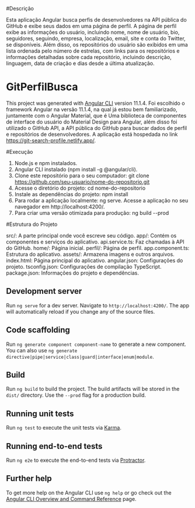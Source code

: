 
#Descrição

Esta aplicação Angular busca perfis de desenvolvedores na API pública do GitHub e exibe seus dados em uma página de perfil. 
A página de perfil exibe as informações do usuário, incluindo nome, nome de usuário, bio, seguidores, seguindo, empresa, localização, email, site e conta do Twitter, se disponíveis. 
Além disso, os repositórios do usuário são exibidos em uma lista ordenada pelo número de estrelas, com links para os repositórios e informações detalhadas sobre cada repositório, 
incluindo descrição, linguagem, data de criação e dias desde a última atualização.

# GitPerfilBusca

This project was generated with [Angular CLI](https://github.com/angular/angular-cli) version 11.1.4.
Foi escolhido o framework Angular na versão 11.1.4, na qual já estou bem familiarizado, juntamente com o Angular Material, que é Uma biblioteca de componentes de 
interface do usuário do Material Design para Angular, além disso foi utilizado o GitHub API, a API pública do GitHub para buscar dados de perfil e repositórios de desenvolvedores.
A aplicação está hospedada no link https://git-search-profile.netlify.app/.

#Execução

1. Node.js e npm instalados.
2. Angular CLI instalado (npm install -g @angular/cli).
3. Clone este repositório para o seu computador: git clone https://github.com/seu-usuario/nome-do-repositorio.git
4. Acesse o diretório do projeto: cd nome-do-repositorio
5. Instale as dependências do projeto: npm install
6. Para rodar a aplicação localmente: ng serve. Acesse a aplicação no seu navegador em http://localhost:4200/.
7. Para criar uma versão otimizada para produção: ng build --prod

#Estrutura do Projeto

src/: A parte principal onde você escreve seu código.
app/: Contém os componentes e serviços do aplicativo.
api.service.ts: Faz chamadas à API do GitHub.
home/: Página inicial.
perfil/: Página de perfil.
app.component.ts: Estrutura do aplicativo.
assets/: Armazena imagens e outros arquivos.
index.html: Página principal do aplicativo.
angular.json: Configurações do projeto.
tsconfig.json: Configurações de compilação TypeScript.
package.json: Informações do projeto e dependências.

## Development server

Run `ng serve` for a dev server. Navigate to `http://localhost:4200/`. The app will automatically reload if you change any of the source files.

## Code scaffolding

Run `ng generate component component-name` to generate a new component. You can also use `ng generate directive|pipe|service|class|guard|interface|enum|module`.

## Build

Run `ng build` to build the project. The build artifacts will be stored in the `dist/` directory. Use the `--prod` flag for a production build.

## Running unit tests

Run `ng test` to execute the unit tests via [Karma](https://karma-runner.github.io).

## Running end-to-end tests

Run `ng e2e` to execute the end-to-end tests via [Protractor](http://www.protractortest.org/).

## Further help

To get more help on the Angular CLI use `ng help` or go check out the [Angular CLI Overview and Command Reference](https://angular.io/cli) page.

